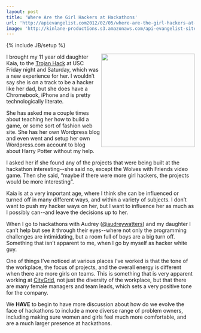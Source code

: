 ```yaml
---
layout: post
title: 'Where Are the Girl Hackers at Hackathons'
url: 'http://apievangelist.com2012/02/05/where-are-the-girl-hackers-at-hackathons/'
image: 'http://kinlane-productions.s3.amazonaws.com/api-evangelist-site/blog/kaia-at-trojan-hack-2.JPG'
---
```

{% include JB/setup %}
<p>
     <img src="http://kinlane-productions.s3.amazonaws.com/kaia-at-trojan-hack-2.JPG"  width="250" align="right" />
</p>
<p>
     I brought my 11 year old daughter Kaia, to the <a title="Trojan Hack" href="http://trojanhack.co/">Trojan Hack</a> at USC Friday night and Saturday, which was a new experience for her. I wouldn’t say she is on a track to be a hacker like her dad, but she does have a Chromebook, iPhone and is pretty technologically literate.
</p>
<p>
     She has asked me a couple times about teaching her how to build a game, or some sort of fashion web site. She has her own Wordpress blog and even went and setup her own Wordpress.com account to blog about Harry Potter without my help.
</p>
<p>
     I asked her if she found any of the projects that were being built at the hackathon interesting--she said no, except the Wolves with Friends video game. Then she said, “maybe if there were more girl hackers, the projects would be more interesting”.
</p>
<p>
     Kaia is at a very important age, where I think she can be influenced or turned off in many different ways, and within a variety of subjects. I don’t want to push my hacker ways on her, but I want to influence her as much as I possibly can--and leave the decisions up to her.
</p>
<p>
     When I go to hackathons with Audrey (<a href="https://twitter.com/!/audreywatters">@audreywatters</a>) and my daughter I can’t help but see it through their eyes--where not only the programming challenges are intimidating, but a room full of boys are a big turn off. Something that isn’t apparent to me, when I go by myself as hacker white guy.
</p>
<p>
     One of things I’ve noticed at various places I’ve worked is that the tone of the workplace, the focus of projects, and the overall energy is different when there are more girls on teams. This is something that is very apparent working at <a title="CityGrid" href="http://www.citygrid.com">CityGrid</a>, not just the diversity of the workplace, but that there are many female managers and team leads, which sets a very positive tone for the company.
</p>
<p>
     We <strong>HAVE</strong> to begin to have more discussion about how do we evolve the face of hackathons to include a more diverse range of problem owners, including making sure women and girls feel much more comfortable, and are a much larger presence at hackathons.
</p>
